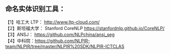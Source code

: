 ## 命名实体识别工具：

【1】哈工大 LTP：  http://www.ltp-cloud.com/<br>
【2】斯坦福大学： Stanford CoreNLP  https://stanfordnlp.github.io/CoreNLP/<br>
【3】ANSJ： https://github.com/NLPchina/ansj_seg<br>
【4】中科院：https://github.com/NLPIR-team/NLPIR/tree/master/NLPIR%20SDK/NLPIR-ICTCLAS
